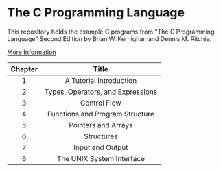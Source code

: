 # The C Programming Language

This repository holds the example C programs from "The C Programming Language" Second Edition by Brian W. Kernighan and Dennis M. Ritchie.

[More Information](https://en.wikipedia.org/wiki/The_C_Programming_Language)

| Chapter | Title                             |
|:-------:|:---------------------------------:|
| 1       | A Tutorial Introduction           |
| 2       | Types, Operators, and Expressions |
| 3       | Control Flow                      |
| 4       | Functions and Program Structure   |
| 5       | Pointers and Arrays               |
| 6       | Structures                        |
| 7       | Input and Output                  |
| 8       | The UNIX System Interface         |
